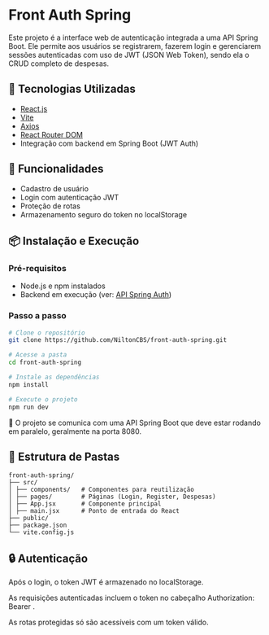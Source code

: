 # Front Auth Spring

Este projeto é a interface web de autenticação integrada a uma API Spring Boot. Ele permite aos usuários se registrarem, fazerem login e gerenciarem sessões autenticadas com uso de JWT (JSON Web Token), sendo ela o CRUD completo de despesas.

## 🚀 Tecnologias Utilizadas

- [React.js](https://reactjs.org/)
- [Vite](https://vitejs.dev/)
- [Axios](https://axios-http.com/)
- [React Router DOM](https://reactrouter.com/)
- Integração com backend em Spring Boot (JWT Auth)

## 🎯 Funcionalidades

- Cadastro de usuário
- Login com autenticação JWT
- Proteção de rotas
- Armazenamento seguro do token no localStorage

## 📦 Instalação e Execução

### Pré-requisitos

- Node.js e npm instalados
- Backend em execução (ver: [API Spring Auth](https://github.com/NiltonCBS/spring-auth))

### Passo a passo

```bash
# Clone o repositório
git clone https://github.com/NiltonCBS/front-auth-spring.git

# Acesse a pasta
cd front-auth-spring

# Instale as dependências
npm install

# Execute o projeto
npm run dev
```

🔐 O projeto se comunica com uma API Spring Boot que deve estar rodando em paralelo, geralmente na porta 8080.

## 📂 Estrutura de Pastas
```
front-auth-spring/
├── src/
│ ├── components/   # Componentes para reutilização
│ ├── pages/        # Páginas (Login, Register, Despesas)
│ ├── App.jsx       # Componente principal
│ ├── main.jsx      # Ponto de entrada do React
├── public/
├── package.json
└── vite.config.js
```
## 🔒 Autenticação

Após o login, o token JWT é armazenado no localStorage.

As requisições autenticadas incluem o token no cabeçalho Authorization: Bearer <token>.

As rotas protegidas só são acessíveis com um token válido.
